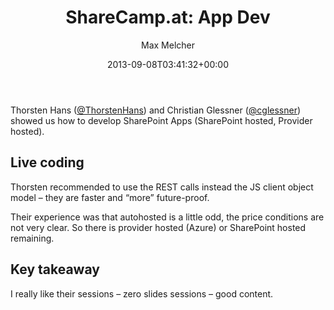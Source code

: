 ﻿---
title: 'ShareCamp.at: App Dev'
author: Max Melcher
aliases:
   - "/post/2013-09-08-sharecamp-app-dev/"
2013: "09"
type: post
date: 2013-09-08T03:41:32+00:00
url: /2013/09/sharecamp-app-dev/
yourls_shorturl:
  - http://melcher.it/s/1l
categories:
  - Apps
  - SharePoint 2013

---
Thorsten Hans ([@ThorstenHans][1]) and Christian Glessner ([@cglessner][2]) showed us how to develop SharePoint Apps (SharePoint hosted, Provider hosted).

## Live coding

Thorsten recommended to use the REST calls instead the JS client object model – they are faster and “more” future-proof.

Their experience was that autohosted is a little odd, the price conditions are not very clear. So there is provider hosted (Azure) or SharePoint hosted remaining.

## Key takeaway

I really like their sessions – zero slides sessions – good content.

 [1]: https://twitter.com/ThorstenHans
 [2]: https://twitter.com/cglessner
